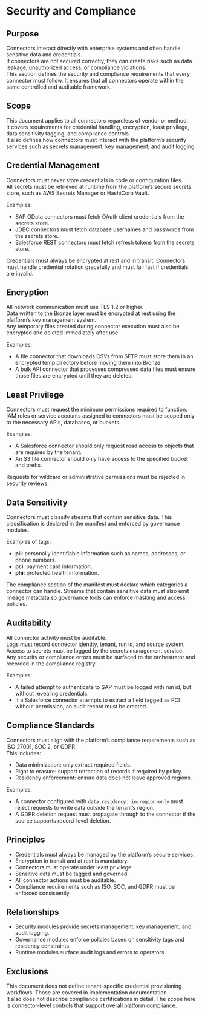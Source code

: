 # Security and Compliance

## Purpose
Connectors interact directly with enterprise systems and often handle sensitive data and credentials.  
If connectors are not secured correctly, they can create risks such as data leakage, unauthorized access, or compliance violations.  
This section defines the security and compliance requirements that every connector must follow. It ensures that all connectors operate within the same controlled and auditable framework.

## Scope
This document applies to all connectors regardless of vendor or method.  
It covers requirements for credential handling, encryption, least privilege, data sensitivity tagging, and compliance controls.  
It also defines how connectors must interact with the platform’s security services such as secrets management, key management, and audit logging.

## Credential Management
Connectors must never store credentials in code or configuration files.  
All secrets must be retrieved at runtime from the platform’s secure secrets store, such as AWS Secrets Manager or HashiCorp Vault.  

Examples:
- SAP OData connectors must fetch OAuth client credentials from the secrets store.  
- JDBC connectors must fetch database usernames and passwords from the secrets store.  
- Salesforce REST connectors must fetch refresh tokens from the secrets store.  

Credentials must always be encrypted at rest and in transit. Connectors must handle credential rotation gracefully and must fail fast if credentials are invalid.

## Encryption
All network communication must use TLS 1.2 or higher.  
Data written to the Bronze layer must be encrypted at rest using the platform’s key management system.  
Any temporary files created during connector execution must also be encrypted and deleted immediately after use.  

Examples:
- A file connector that downloads CSVs from SFTP must store them in an encrypted temp directory before moving them into Bronze.  
- A bulk API connector that processes compressed data files must ensure those files are encrypted until they are deleted.

## Least Privilege
Connectors must request the minimum permissions required to function.  
IAM roles or service accounts assigned to connectors must be scoped only to the necessary APIs, databases, or buckets.  

Examples:
- A Salesforce connector should only request read access to objects that are required by the tenant.  
- An S3 file connector should only have access to the specified bucket and prefix.  

Requests for wildcard or administrative permissions must be rejected in security reviews.

## Data Sensitivity
Connectors must classify streams that contain sensitive data. This classification is declared in the manifest and enforced by governance modules.  

Examples of tags:
- **pii**: personally identifiable information such as names, addresses, or phone numbers.  
- **pci**: payment card information.  
- **phi**: protected health information.  

The compliance section of the manifest must declare which categories a connector can handle. Streams that contain sensitive data must also emit lineage metadata so governance tools can enforce masking and access policies.

## Auditability
All connector activity must be auditable.  
Logs must record connector identity, tenant, run id, and source system.  
Access to secrets must be logged by the secrets management service.  
Any security or compliance errors must be surfaced to the orchestrator and recorded in the compliance registry.  

Examples:
- A failed attempt to authenticate to SAP must be logged with run id, but without revealing credentials.  
- If a Salesforce connector attempts to extract a field tagged as PCI without permission, an audit record must be created.  

## Compliance Standards
Connectors must align with the platform’s compliance requirements such as ISO 27001, SOC 2, or GDPR.  
This includes:
- Data minimization: only extract required fields.  
- Right to erasure: support retraction of records if required by policy.  
- Residency enforcement: ensure data does not leave approved regions.  

Examples:
- A connector configured with `data_residency: in-region-only` must reject requests to write data outside the tenant’s region.  
- A GDPR deletion request must propagate through to the connector if the source supports record-level deletion.

## Principles
- Credentials must always be managed by the platform’s secure services.  
- Encryption in transit and at rest is mandatory.  
- Connectors must operate under least privilege.  
- Sensitive data must be tagged and governed.  
- All connector actions must be auditable.  
- Compliance requirements such as ISO, SOC, and GDPR must be enforced consistently.  

## Relationships
- Security modules provide secrets management, key management, and audit logging.  
- Governance modules enforce policies based on sensitivity tags and residency constraints.  
- Runtime modules surface audit logs and errors to operators.  

## Exclusions
This document does not define tenant-specific credential provisioning workflows. Those are covered in implementation documentation.  
It also does not describe compliance certifications in detail. The scope here is connector-level controls that support overall platform compliance.
